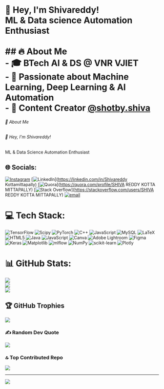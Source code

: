 # 👋 Hey, I'm Shivareddy!  <br>ML & Data science Automation Enthusiast  <br><br>## 🔥 About Me  <br>- 🎓 **BTech AI & DS @ VNR VJIET**  <br>- 🤖 Passionate about **Machine Learning, Deep Learning & AI Automation**  <br>- 📸 Content Creator [@shotby.shiva](https://www.instagram.com/shotby.shiva)  
<h6>💫 About Me</h3>
<h6>👋 Hey, I'm Shivareddy!</h4>
<p>ML & Data Science Automation Enthusiast</p>

## 🌐 Socials:
[![Instagram](https://img.shields.io/badge/Instagram-%23E4405F.svg?logo=Instagram&logoColor=white)](https://instagram.com/shivareddiee) [![LinkedIn](https://img.shields.io/badge/LinkedIn-%230077B5.svg?logo=linkedin&logoColor=white)](https://linkedin.com/in/Shivareddy Kottamittapally) [![Quora](https://img.shields.io/badge/Quora-%23B92B27.svg?logo=Quora&logoColor=white)](https://quora.com/profile/SHIVA REDDY KOTTA MITTAPALLY) [![Stack Overflow](https://img.shields.io/badge/-Stackoverflow-FE7A16?logo=stack-overflow&logoColor=white)](https://stackoverflow.com/users/SHIVA REDDY KOTTA MITTAPALLY) [![email](https://img.shields.io/badge/Email-D14836?logo=gmail&logoColor=white)](mailto:shivareddy.kottamittapally@gmail.com) 

# 💻 Tech Stack:
![TensorFlow](https://img.shields.io/badge/TensorFlow-%23FF6F00.svg?style=for-the-badge&logo=TensorFlow&logoColor=white) ![Scipy](https://img.shields.io/badge/SciPy-%230C55A5.svg?style=for-the-badge&logo=scipy&logoColor=%white) ![PyTorch](https://img.shields.io/badge/PyTorch-%23EE4C2C.svg?style=for-the-badge&logo=PyTorch&logoColor=white) ![C++](https://img.shields.io/badge/c++-%2300599C.svg?style=for-the-badge&logo=c%2B%2B&logoColor=white) ![JavaScript](https://img.shields.io/badge/javascript-%23323330.svg?style=for-the-badge&logo=javascript&logoColor=%23F7DF1E) ![MySQL](https://img.shields.io/badge/mysql-4479A1.svg?style=for-the-badge&logo=mysql&logoColor=white) ![LaTeX](https://img.shields.io/badge/latex-%23008080.svg?style=for-the-badge&logo=latex&logoColor=white) ![HTML5](https://img.shields.io/badge/html5-%23E34F26.svg?style=for-the-badge&logo=html5&logoColor=white) ![Java](https://img.shields.io/badge/java-%23ED8B00.svg?style=for-the-badge&logo=openjdk&logoColor=white) ![JavaScript](https://img.shields.io/badge/javascript-%23323330.svg?style=for-the-badge&logo=javascript&logoColor=%23F7DF1E) ![Canva](https://img.shields.io/badge/Canva-%2300C4CC.svg?style=for-the-badge&logo=Canva&logoColor=white) ![Adobe Lightroom](https://img.shields.io/badge/Adobe%20Lightroom-31A8FF.svg?style=for-the-badge&logo=Adobe%20Lightroom&logoColor=white) ![Figma](https://img.shields.io/badge/figma-%23F24E1E.svg?style=for-the-badge&logo=figma&logoColor=white) ![Keras](https://img.shields.io/badge/Keras-%23D00000.svg?style=for-the-badge&logo=Keras&logoColor=white) ![Matplotlib](https://img.shields.io/badge/Matplotlib-%23ffffff.svg?style=for-the-badge&logo=Matplotlib&logoColor=black) ![mlflow](https://img.shields.io/badge/mlflow-%23d9ead3.svg?style=for-the-badge&logo=numpy&logoColor=blue) ![NumPy](https://img.shields.io/badge/numpy-%23013243.svg?style=for-the-badge&logo=numpy&logoColor=white) ![scikit-learn](https://img.shields.io/badge/scikit--learn-%23F7931E.svg?style=for-the-badge&logo=scikit-learn&logoColor=white) ![Plotly](https://img.shields.io/badge/Plotly-%233F4F75.svg?style=for-the-badge&logo=plotly&logoColor=white)
# 📊 GitHub Stats:
![](https://github-readme-stats.vercel.app/api?username=codebyshivareddiee&theme=dark&hide_border=false&include_all_commits=false&count_private=false)<br/>
![](https://nirzak-streak-stats.vercel.app/?user=codebyshivareddiee&theme=dark&hide_border=false)<br/>
![](https://github-readme-stats.vercel.app/api/top-langs/?username=codebyshivareddiee&theme=dark&hide_border=false&include_all_commits=false&count_private=false&layout=compact)

## 🏆 GitHub Trophies
![](https://github-profile-trophy.vercel.app/?username=codebyshivareddiee&theme=calm&no-frame=false&no-bg=true&margin-w=4)

### ✍️ Random Dev Quote
![](https://quotes-github-readme.vercel.app/api?type=horizontal&theme=merko)

### 🔝 Top Contributed Repo
![](https://github-contributor-stats.vercel.app/api?username=codebyshivareddiee&limit=5&theme=dark&combine_all_yearly_contributions=true)

---
[![](https://visitcount.itsvg.in/api?id=codebyshivareddiee&icon=9&color=1)](https://visitcount.itsvg.in)

<!-- Proudly created with GPRM ( https://gprm.itsvg.in ) -->
